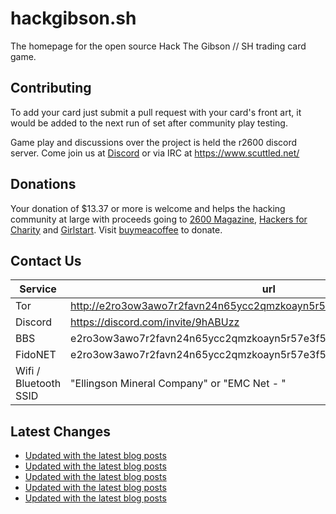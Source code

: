 # hackgibson.sh
The homepage for the open source Hack The Gibson // SH trading card game.


## Contributing

To add your card just submit a pull request with your card's front art, it would be added to the next run of set after community play testing.

Game play and discussions over the project is held the r2600 discord server. Come join us at [Discord](https://discord.com/invite/9hABUzz) or via IRC at https://www.scuttled.net/


## Donations

Your donation of $13.37 or more is welcome and helps the hacking community at large with proceeds going to [2600 Magazine](https://2600.com/), [Hackers for Charity](https://hackersforcharity.org) and [Girlstart](https://girlstart.org).  Visit [buymeacoffee](https://www.buymeacoffee.com/hackgibson.sh) to donate.


## Contact Us

Service | url
-|-
Tor | http://e2ro3ow3awo7r2favn24n65ycc2qmzkoayn5r57e3f56nvjwdcgg32ad.onion
Discord | https://discord.com/invite/9hABUzz
BBS | e2ro3ow3awo7r2favn24n65ycc2qmzkoayn5r57e3f56nvjwdcgg32ad.onion:23
FidoNET | e2ro3ow3awo7r2favn24n65ycc2qmzkoayn5r57e3f56nvjwdcgg32ad.onion:24554
Wifi / Bluetooth SSID | "Ellingson Mineral Company" or "EMC Net - <fidonet address>"

## Latest Changes
<!-- BLOG-POST-LIST:START -->
- [Updated with the latest blog posts](https://github.com/DFW2600/hackgibson.sh/commit/5aade79b9723049b71fc7538225a25a8bbdbad75)
- [Updated with the latest blog posts](https://github.com/DFW2600/hackgibson.sh/commit/8188ce4135d85d7e3ce5593e71d1181adbf0f32b)
- [Updated with the latest blog posts](https://github.com/DFW2600/hackgibson.sh/commit/b5fef0a549d1465f8b8f6052a462d43eba53f8a8)
- [Updated with the latest blog posts](https://github.com/DFW2600/hackgibson.sh/commit/5678d3d6bab0cad80f0c72fcc103fb915180b135)
- [Updated with the latest blog posts](https://github.com/DFW2600/hackgibson.sh/commit/cbd95b5d29835376042e8b9e75f2cc5b9016e46c)
<!-- BLOG-POST-LIST:END -->
